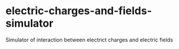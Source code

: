 # electric-charges-and-fields-simulator
Simulator of interaction between electrict charges and electric fields
